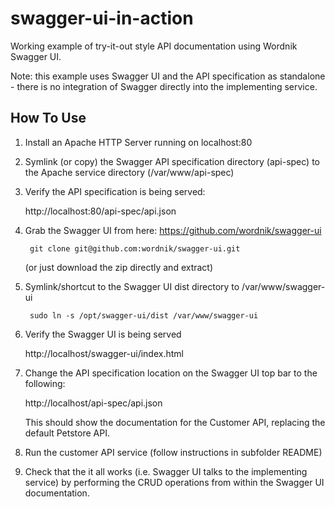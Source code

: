 swagger-ui-in-action
=================

Working example of try-it-out style API documentation using Wordnik Swagger UI.

Note: this example uses Swagger UI and the API specification as standalone - there is no integration of Swagger directly into the implementing service.

How To Use
----------

1. Install an Apache HTTP Server running on localhost:80

2. Symlink (or copy) the Swagger API specification directory (api-spec) to the Apache service directory (/var/www/api-spec)

3. Verify the API specification is being served:
  
    http://localhost:80/api-spec/api.json
  
4. Grab the Swagger UI from here: https://github.com/wordnik/swagger-ui

        git clone git@github.com:wordnik/swagger-ui.git
    
    (or just download the zip directly and extract)
    
5. Symlink/shortcut to the Swagger UI dist directory to /var/www/swagger-ui

        sudo ln -s /opt/swagger-ui/dist /var/www/swagger-ui

6. Verify the Swagger UI is being served

    http://localhost/swagger-ui/index.html
    
7. Change the API specification location on the Swagger UI top bar to the following:

   http://localhost/api-spec/api.json
   
   This should show the documentation for the Customer API, replacing the default Petstore API.

8. Run the customer API service (follow instructions in subfolder README)

9. Check that the it all works (i.e. Swagger UI talks to the implementing service) by performing the CRUD operations from within the Swagger UI documentation.
